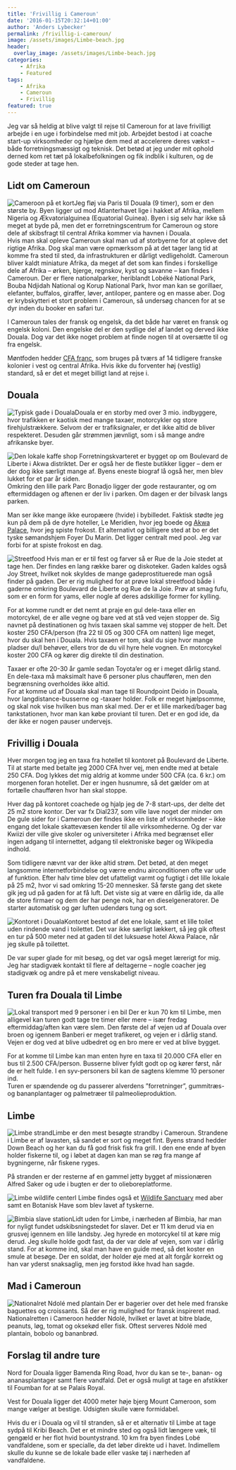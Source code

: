 ```yaml
---
title: 'Frivillig i Cameroun'
date: '2016-01-15T20:32:14+01:00'
author: 'Anders Lybecker'
permalink: /frivillig-i-cameroun/
image: /assets/images/Limbe-beach.jpg
header:
  overlay_image: /assets/images/Limbe-beach.jpg
categories:
    - Afrika
    - Featured
tags:
    - Afrika
    - Cameroun
    - Frivillig
featured: true
---
```


Jeg var så heldig at blive valgt til rejse til Cameroun for at lave frivilligt arbejde i en uge i forbindelse med mit job. Arbejdet bestod i at coache start-up virksomheder og hjælpe dem med at accelerere deres vækst – både forretningsmæssigt og teknisk. Det betød at jeg under mit ophold derned kom ret tæt på lokalbefolkningen og fik indblik i kulturen, og de gode steder at tage hen.

## Lidt om Cameroun

![Cameroon på et kort](/assets/images/Cameroon.gif)Jeg fløj via Paris til Douala (9 timer), som er den største by. Byen ligger ud mod Atlanterhavet lige i hakket af Afrika, mellem Nigeria og Ækvatorialguinea (Equatorial Guinea). Byen i sig selv har ikke så meget at byde på, men det er forretningscentrum for Cameroun og store dele af skibsfragt til central Afrika kommer via havnen i Douala.  
Hvis man skal opleve Cameroun skal man ud af storbyerne for at opleve det rigtige Afrika. Dog skal man være opmærksom på at det tager lang tid at komme fra sted til sted, da infrastrukturen er dårligt vedligeholdt. Cameroun bliver kaldt miniature Afrika, da meget af det som kan findes i forskellige dele af Afrika – ørken, bjerge, regnskov, kyst og savanne – kan findes i Cameroun. Der er flere nationalparker, heriblandt Lobéké National Park, Bouba Ndjidah National og Korup National Park, hvor man kan se gorillaer, elefanter, buffalos, giraffer, løver, antiloper, pantere og en masse aber. Dog er krybskytteri et stort problem i Cameroun, så undersøg chancen for at se dyr inden du booker en safari tur.

I Cameroun tales der fransk og engelsk, da det både har været en fransk og engelsk koloni. Den engelske del er den sydlige del af landet og derved ikke Douala. Dog var det ikke noget problem at finde nogen til at oversætte til og fra engelsk.

Møntfoden hedder [CFA franc](https://en.wikipedia.org/wiki/CFA_franc), som bruges på tværs af 14 tidligere franske kolonier i vest og central Afrika. Hvis ikke du forventer høj (vestlig) standard, så er det et meget billigt land at rejse i.

## Douala

![Typisk gade i Douala](/assets/images/Douala-street.jpg)Douala er en storby med over 3 mio. indbyggere, hvor trafikken er kaotisk med mange taxaer, motorcykler og store firehjulstrækkere. Selvom der er trafiksignaler, er det ikke altid de bliver respekteret. Desuden går strømmen jævnligt, som i så mange andre afrikanske byer.

![Den lokale kaffe shop](/assets/images/WP_20160113_010.jpg)
Forretningskvarteret er bygget op om Boulevard de Liberte i Akwa distriktet. Der er også her
de fleste butikker ligger – dem er der dog ikke særligt mange af. Byens eneste biograf lå også her, men blev lukket for et par år siden.  
Omkring den lille park Parc Bonadjo ligger der gode restauranter, og om eftermiddagen og aftenen er der liv i parken. Om dagen er der bilvask langs parken.

Man ser ikke mange ikke europæere (hvide) i bybilledet. Faktisk stødte jeg kun på dem på de dyre hoteller, Le Meridien, hvor jeg boede og [Akwa Palace](http://www.hotel-akwa-palace.com/), hvor jeg spiste frokost. Et alternativt og billigere sted at bo er det tyske sømandshjem Foyer Du Marin. Det ligger centralt med pool. Jeg var forbi for at spiste frokost en dag.

![Streetfood](/assets/images/Douala-streetfood.jpg)
Hvis man er er til fest og farver så er Rue de la Joie stedet at tage hen. Der findes en lang række barer og diskoteker. Gaden kaldes også Joy Street, hvilket nok skyldes de mange gadeprostituerede man også finder på gaden. Der er rig mulighed for at prøve lokal streetfood både i gaderne omkring Boulevard de Liberte og Rue de la Joie. Prøv at smag fufu, som er en form for yams, eller nogle af deres adskillige former for kylling.

For at komme rundt er det nemt at praje en gul dele-taxa eller en motorcykel, de er alle vegne og bare ved at stå ved vejen stopper de. Sig navnet på destinationen og hvis taxaen skal samme vej stopper de helt. Det koster 250 CFA/person (fra 22 til 05 og 300 CFA om natten) lige meget, hvor du skal hen i Douala. Hvis taxaen er tom, skal du sige hvor mange pladser du/I behøver, ellers tror de du vil hyre hele vognen. En motorcykel koster 200 CFA og kører dig direkte til din destination.

Taxaer er ofte 20-30 år gamle sedan Toyota’er og er i meget dårlig stand. En dele-taxa må maksimalt have 6 personer plus chaufføren, men den begrænsning overholdes ikke altid.  
For at komme ud af Douala skal man tage til Roundpoint Deido in Douala, hvor langdistance-busserne og -taxaer holder. Folk er meget hjælpsomme, og skal nok vise hvilken bus man skal med. Der er et lille marked/bager bag tankstationen, hvor man kan købe proviant til turen. Det er en god ide, da der ikke er nogen pauser undervejs.

## Frivillig i Douala

Hver morgen tog jeg en taxa fra hotellet til kontoret på Boulevard de Liberte. Til at starte med betalte jeg 2000 CFA hver vej, men endte med at betale 250 CFA. Dog lykkes det mig aldrig at komme under 500 CFA (ca. 6 kr.) om morgenen foran hotellet. Der er ingen husnumre, så det gælder om at fortælle chaufføren hvor han skal stoppe.

Hver dag på kontoret coachede og hjalp jeg de 7-8 start-ups, der delte det 25 m2 store kontor. Der var fx Dial237, som ville lave noget der minder om De gule sider for i Cameroun der findes ikke en liste af virksomheder – ikke engang det lokale skattevæsen kender til alle virksomhederne. Og der var Kwiizi der ville give skoler og universiteter i Afrika med begrænset eller ingen adgang til internettet, adgang til elektroniske bøger og Wikipedia indhold.

Som tidligere nævnt var der ikke altid strøm. Det betød, at den meget langsomme internetforbindelse og værre endnu airconditionen ofte var ude af funktion. Efter halv time blev det ufatteligt varmt og fugtigt i det lille lokale på 25 m2, hvor vi sad omkring 15-20 mennesker. Så første gang det skete gik jeg ud på gaden for at få luft. Det viste sig at være en dårlig ide, da alle de store firmaer og dem der har penge nok, har en dieselgeneratorer. De starter automatisk og gør luften udendørs tung og sort.

![Kontoret i Douala](/assets/images/Douala-office.jpg)Kontoret bestod af det ene lokale, samt et lille toilet uden rindende vand i toilettet. Det var ikke særligt lækkert, så jeg gik oftest en tur på 500 meter ned at gaden til det luksuøse hotel Akwa Palace, når jeg skulle på toilettet.

De var super glade for mit besøg, og det var også meget lærerigt for mig. Jeg har stadigvæk kontakt til flere af deltagerne – nogle coacher jeg stadigvæk og andre på et mere venskabeligt niveau.

## Turen fra Douala til Limbe

![Lokal transport med 9 personer i en bil](/assets/images/WP_20160117_11_49_50_Pro.jpg)
Der er kun 70 km til Limbe, men alligevel kan turen godt tage tre timer eller mere – især fredag eftermiddag/aften kan være slem. Den første del af vejen ud af Douala over broen og igennem Banberi er meget trafikeret, og vejen er i dårlig stand. Vejen er dog ved at blive udbedret og en bro mere er ved at blive bygget.

For at komme til Limbe kan man enten hyre en taxa til 20.000 CFA eller en bus til 2.500 CFA/person. Busserne bliver fyldt godt op og kører først, når de er helt fulde. I en syv-personers bil kan de sagtens klemme 10 personer ind.  
Turen er spændende og du passerer alverdens ”forretninger”, gummitræs- og bananplantager og palmetræer til palmeolieproduktion.

## Limbe

![Limbe strand](/assets/images/Limbe-beach-2.jpg)Limbe er den mest besøgte strandby i Cameroun. Strandene i Limbe er af lavasten, så sandet er sort og meget fint. Byens strand hedder Down Beach og her kan du få god frisk fisk fra grill. I den ene ende af byen holder fiskerne til, og i løbet at dagen kan man se røg fra mange af bygningerne, når fiskene ryges.

På stranden er der resterne af en gammel jetty bygget af missionæren Alfred Saker og ude i bugten er der to olieboreplatforme.

![Limbe wildlife center](/assets/images/Limbe-wildlife-center.jpg)I Limbe findes også et [Wildlife Sanctuary](http://limbewildlife.org/) med aber samt en Botanisk Have som blev lavet af tyskerne.

![Bimbia slave station](/assets/images/Bimbia-slave-trade-site.jpg)Lidt uden for Limbe, i nærheden af Bimbia, har man for nyligt fundet udskibsningstedet for slaver. Det er 11 km derud via en grusvej igennem en lille landsby. Jeg hyrede en motorcykel til at køre mig derud. Jeg skulle holde godt fast, da der var dele af vejen, som var i dårlig stand. For at komme ind, skal man have en guide med, så det koster en smule at besøge. Der en soldat, der holder øje med at alt forgår korrekt og han var yderst snaksaglig, men jeg forstod ikke hvad han sagde.

## Mad i Cameroun

![Nationalret Ndolé med plantain](/assets/images/ndole.jpg)
Der er bagerier over det hele med franske baguettes og croissants. Så der er rig mulighed for fransk inspireret mad. Nationalretten i Cameroon hedder Ndolé, hvilket er lavet at bitre blade, peanuts, løg, tomat og oksekød eller fisk. Oftest serveres Ndolé med plantain, bobolo og bananbrød.

## Forslag til andre ture

Nord for Douala ligger Bamenda Ring Road, hvor du kan se te-, banan- og ananasplantager samt flere vandfald. Det er også muligt at tage en afstikker til Foumban for at se Palais Royal.

Vest for Douala ligger det 4000 meter høje bjerg Mount Cameroon, som mange vælger at bestige. Udsigten skulle være formidabel.

Hvis du er i Douala og vil til stranden, så er et alternativ til Limbe at tage sydpå til Kribi Beach. Det er et mindre sted og også lidt længere væk, til gengæld er her flot hvid bountystrand. 10 km fra byen findes Lobé vandfaldene, som er specialle, da det løber direkte ud i havet. Indimellem skulle du kunne se de lokale bade eller vaske tøj i nærheden af vandfaldene.
